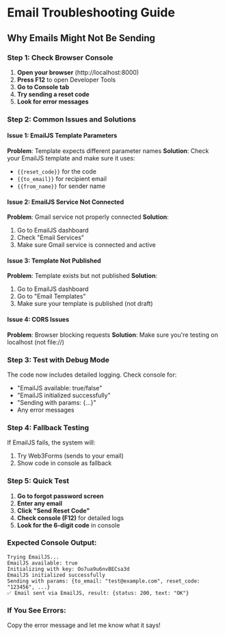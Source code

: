 # Email Troubleshooting Guide

## Why Emails Might Not Be Sending

### Step 1: Check Browser Console
1. **Open your browser** (http://localhost:8000)
2. **Press F12** to open Developer Tools
3. **Go to Console tab**
4. **Try sending a reset code**
5. **Look for error messages**

### Step 2: Common Issues and Solutions

#### Issue 1: EmailJS Template Parameters
**Problem**: Template expects different parameter names
**Solution**: Check your EmailJS template and make sure it uses:
- `{{reset_code}}` for the code
- `{{to_email}}` for recipient email
- `{{from_name}}` for sender name

#### Issue 2: EmailJS Service Not Connected
**Problem**: Gmail service not properly connected
**Solution**: 
1. Go to EmailJS dashboard
2. Check "Email Services" 
3. Make sure Gmail service is connected and active

#### Issue 3: Template Not Published
**Problem**: Template exists but not published
**Solution**:
1. Go to EmailJS dashboard
2. Go to "Email Templates"
3. Make sure your template is published (not draft)

#### Issue 4: CORS Issues
**Problem**: Browser blocking requests
**Solution**: Make sure you're testing on localhost (not file://)

### Step 3: Test with Debug Mode
The code now includes detailed logging. Check console for:
- "EmailJS available: true/false"
- "EmailJS initialized successfully"
- "Sending with params: {...}"
- Any error messages

### Step 4: Fallback Testing
If EmailJS fails, the system will:
1. Try Web3Forms (sends to your email)
2. Show code in console as fallback

### Step 5: Quick Test
1. **Go to forgot password screen**
2. **Enter any email**
3. **Click "Send Reset Code"**
4. **Check console (F12)** for detailed logs
5. **Look for the 6-digit code** in console

### Expected Console Output:
```
Trying EmailJS...
EmailJS available: true
Initializing with key: Oo7ua9u6nvBECsa3d
EmailJS initialized successfully
Sending with params: {to_email: "test@example.com", reset_code: "123456", ...}
✅ Email sent via EmailJS, result: {status: 200, text: "OK"}
```

### If You See Errors:
Copy the error message and let me know what it says!







